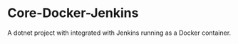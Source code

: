 # Core-Docker-Jenkins

A dotnet project with integrated with Jenkins running as a Docker container.
